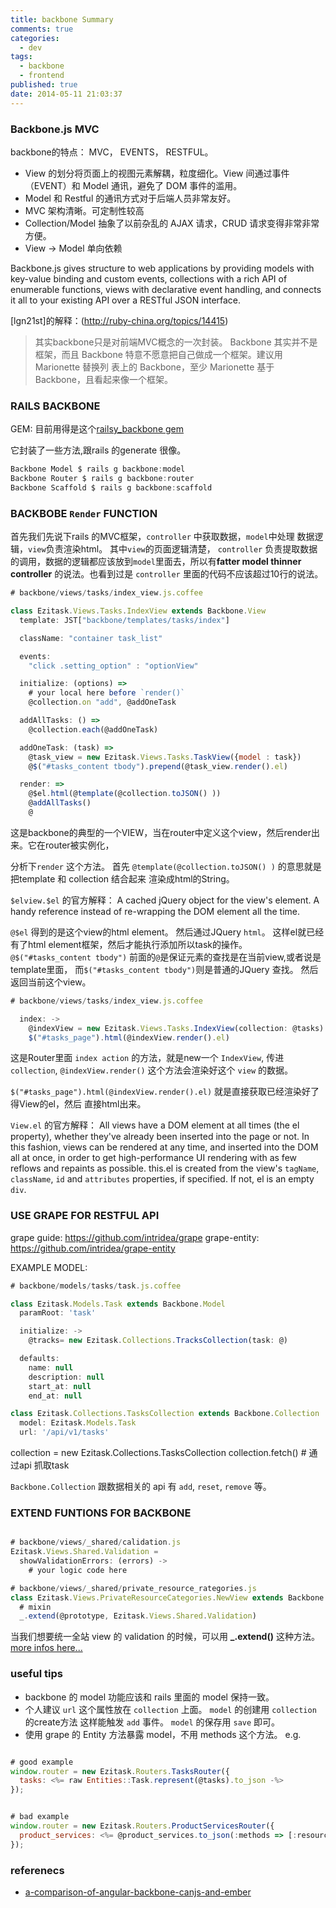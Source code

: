 ```yaml
---
title: backbone Summary
comments: true
categories:
  - dev
tags:
  - backbone
  - frontend
published: true
date: 2014-05-11 21:03:37
---
```



### Backbone.js MVC


backbone的特点： MVC， EVENTS， RESTFUL。

- View 的划分将页面上的视图元素解耦，粒度细化。View 间通过事件（EVENT）和 Model 通讯，避免了 DOM 事件的滥用。
- Model 和 Restful 的通讯方式对于后端人员非常友好。
- MVC 架构清晰。可定制性较高
- Collection/Model 抽象了以前杂乱的 AJAX 请求，CRUD 请求变得非常非常方便。
- View -> Model 单向依赖

<!-- more -->

Backbone.js gives structure to web applications by providing models with key-value
binding and custom events, collections with a rich API of enumerable functions, views
with declarative event handling, and connects it all to your existing API over a RESTful JSON interface.

[lgn21st]的解释：(http://ruby-china.org/topics/14415)
> 其实backbone只是对前端MVC概念的一次封装。 Backbone 其实并不是框架，而且 Backbone 特意不愿意把自己做成一个框架。建议用 Marionette 替换列 表上的 Backbone，至少 Marionette 基于 Backbone，且看起来像一个框架。


### RAILS BACKBONE

GEM:
目前用得是这个[railsy_backbone gem](https://github.com/westonplatter/railsy_backbone)

它封装了一些方法,跟rails 的generate 很像。

```js
Backbone Model $ rails g backbone:model
Backbone Router $ rails g backbone:router
Backbone Scaffold $ rails g backbone:scaffold
```

### BACKBOBE `Render` FUNCTION

首先我们先说下rails 的MVC框架，`controller` 中获取数据，`model`中处理
数据逻辑，`view`负责渲染html。 其中`view`的页面逻辑清楚， `controller`
负责提取数据的调用，数据的逻辑都应该放到`model`里面去，所以有**fatter model thinner controller**
的说法。也看到过是 `controller` 里面的代码不应该超过10行的说法。

```js
# backbone/views/tasks/index_view.js.coffee

class Ezitask.Views.Tasks.IndexView extends Backbone.View
  template: JST["backbone/templates/tasks/index"]

  className: "container task_list"

  events:
    "click .setting_option" : "optionView"

  initialize: (options) =>
    # your local here before `render()`
    @collection.on "add", @addOneTask

  addAllTasks: () =>
    @collection.each(@addOneTask)

  addOneTask: (task) =>
    @task_view = new Ezitask.Views.Tasks.TaskView({model : task})
    @$("#tasks_content tbody").prepend(@task_view.render().el)

  render: =>
    @$el.html(@template(@collection.toJSON() ))
    @addAllTasks()
    @
```

这是backbone的典型的一个VIEW，当在router中定义这个view，然后render出来。它在router被实例化，

分析下`render` 这个方法。
首先 `@template(@collection.toJSON() )` 的意思就是把template 和 collection 结合起来
渲染成html的String。

`$elview.$el`  的官方解释：
A cached jQuery object for the view's element. A handy reference instead of re-wrapping
the DOM element all the time.

`@$el` 得到的是这个view的html element。 然后通过JQuery `html`。
这样el就已经有了html element框架，然后才能执行添加所以task的操作。
`@$("#tasks_content tbody")`  前面的`@`是保证元素的查找是在当前view,或者说是template里面，
而`$("#tasks_content tbody")`则是普通的JQuery 查找。
然后返回当前这个view。

```js
# backbone/views/tasks/index_view.js.coffee

  index: ->
    @indexView = new Ezitask.Views.Tasks.IndexView(collection: @tasks)
    $("#tasks_page").html(@indexView.render().el)
```

这是Router里面 `index action` 的方法，就是new一个 `IndexView`, 传进 `collection`,
`@indexView.render()` 这个方法会渲染好这个 `view` 的数据。

`$("#tasks_page").html(@indexView.render().el)` 就是直接获取已经渲染好了得View的el，然后
直接html出来。

`View.el` 的官方解释：
All views have a DOM element at all times (the el property), whether they've already been inserted into the page or not. In this fashion, views can be rendered at any time, and inserted into the DOM all at once, in order to get high-performance UI rendering with as few reflows and repaints as possible. this.el is created from the view's `tagName`, `className`, `id` and `attributes` properties, if specified. If not, el is an empty `div`.

### USE GRAPE FOR RESTFUL API

grape guide: https://github.com/intridea/grape
grape-entity: https://github.com/intridea/grape-entity

EXAMPLE MODEL:

```js task.js
# backbone/models/tasks/task.js.coffee

class Ezitask.Models.Task extends Backbone.Model
  paramRoot: 'task'

  initialize: ->
    @tracks= new Ezitask.Collections.TracksCollection(task: @)

  defaults:
    name: null
    description: null
    start_at: null
    end_at: null

class Ezitask.Collections.TasksCollection extends Backbone.Collection
  model: Ezitask.Models.Task
  url: '/api/v1/tasks'
```

collection = new Ezitask.Collections.TasksCollection
collection.fetch() # 通过api 抓取task

`Backbone.Collection` 跟数据相关的 api 有 `add`, `reset`, `remove` 等。

### EXTEND FUNTIONS FOR BACKBONE

```js

# backbone/views/_shared/calidation.js
Ezitask.Views.Shared.Validation =
  showValidationErrors: (errors) ->
    # your logic code here

# backbone/views/_shared/private_resource_rategories.js
class Ezitask.Views.PrivateResourceCategories.NewView extends Backbone.View
  # mixin
  _.extend(@prototype, Ezitask.Views.Shared.Validation)
```

当我们想要统一全站 view 的 validation 的时候，可以用 **_.extend()** 这种方法。
[more infos here...](http://hi.baidu.com/rainchen/item/a5111d01d4c58fc32e4c6b97)

### useful tips

- backbone 的 model 功能应该和 rails 里面的 model 保持一致。
- 个人建议 `url` 这个属性放在 `collection` 上面。 `model` 的创建用 `collection` 的create方法
  这样能触发 `add` 事件。 `model` 的保存用 `save` 即可。
- 使用 grape 的 Entity 方法暴露 model，不用 methods 这个方法。 e.g.

```js

# good example
window.router = new Ezitask.Routers.TasksRouter({
  tasks: <%= raw Entities::Task.represent(@tasks).to_json -%>
});
```

```js

# bad example
window.router = new Ezitask.Routers.ProductServicesRouter({
  product_services: <%= @product_services.to_json(:methods => [:resource_category, :medium_icon_url, :private_list]).html_safe -%>
});
```

### referenecs
- [a-comparison-of-angular-backbone-canjs-and-ember](http://www.csdn.net/article/2013-04-25/2815032-a-comparison-of-angular-backbone-canjs-and-ember)
